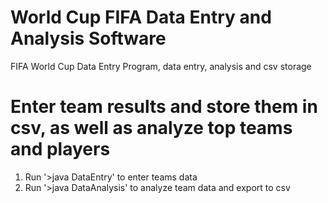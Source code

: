 # World Cup FIFA Data Entry and Analysis Software
FIFA World Cup Data Entry Program, data entry, analysis and csv storage

# Enter team results and store them in csv, as well as analyze top teams and players

1. Run '>java DataEntry' to enter teams data
2. Run '>java DataAnalysis' to analyze team data and export to csv
